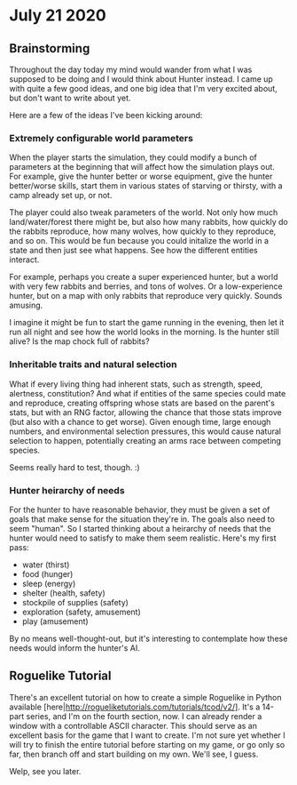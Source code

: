 # July 21 2020
## Brainstorming
Throughout the day today my mind would wander from what I was supposed to be doing and I would think about Hunter instead. I came up with quite a few good ideas, and one big idea that I'm very excited about, but don't want to write about yet. 

Here are a few of the ideas I've been kicking around:

### Extremely configurable world parameters
When the player starts the simulation, they could modify a bunch of parameters at the beginning that will affect how the simulation plays out. For example, give the hunter better or worse equipment, give the hunter better/worse skills, start them in various states of starving or thirsty, with a camp already set up, or not. 

The player could also tweak parameters of the world. Not only how much land/water/forest there might be, but also how many rabbits, how quickly do the rabbits reproduce, how many wolves, how quickly to they reproduce, and so on. This would be fun because you could initalize the world in a state and then just see what happens. See how the different entities interact. 

For example, perhaps you create a super experienced hunter, but a world with very few rabbits and berries, and tons of wolves. Or a low-experience hunter, but on a map with only rabbits that reproduce very quickly. Sounds amusing. 

I imagine it might be fun to start the game running in the evening, then let it run all night and see how the world looks in the morning. Is the hunter still alive? Is the map chock full of rabbits?

### Inheritable traits and natural selection
What if every living thing had inherent stats, such as strength, speed, alertness, constitution? And what if entities of the same species could mate and reproduce, creating offspring whose stats are based on the parent's stats, but with an RNG factor, allowing the chance that those stats improve (but also with a chance to get worse). Given enough time, large enough numbers, and environmental selection pressures, this would cause natural selection to happen, potentially creating an arms race between competing species.

Seems really hard to test, though. :)

### Hunter heirarchy of needs
For the hunter to have reasonable behavior, they must be given a set of goals that make sense for the situation they're in. The goals also need to seem "human". So I started thinking about a heirarchy of needs that the hunter would need to satisfy to make them seem realistic. Here's my first pass:

* water (thirst)
* food (hunger)
* sleep (energy)
* shelter (health, safety)
* stockpile of supplies (safety)
* exploration (safety, amusement)
* play (amusement)

By no means well-thought-out, but it's interesting to contemplate how these needs would inform the hunter's AI.

## Roguelike Tutorial
There's an excellent tutorial on how to create a simple Roguelike in Python available [here|http://rogueliketutorials.com/tutorials/tcod/v2/]. It's a 14-part series, and I'm on the fourth section, now. I can already render a window with a controllable ASCII character. This should serve as an excellent basis for the game that I want to create. I'm not sure yet whether I will try to finish the entire tutorial before starting on my game, or go only so far, then branch off and start building on my own. We'll see, I guess.

Welp, see you later.
